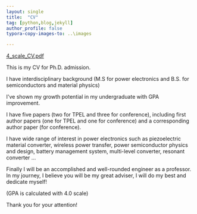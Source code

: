 ```yaml
---
layout: single
title:  "CV"
tag: [python,blog,jekyll]
author_profile: false
typora-copy-images-to: ..\images

---
```


 [4_scale_CV.pdf](..\materials\4_scale_CV.pdf) 

This is my CV for Ph.D. admission.

I have interdisciplinary background (M.S for power electronics and B.S. for semiconductors and material physics)

I've shown my growth potential in my undergraduate with GPA improvement.

I have five papers (two for TPEL and three for conference), including first author papers (one for TPEL and one for conference) and a corresponding author paper (for conference).

I have wide range of interest in power electronics such as piezoelectric material converter, wireless power transfer, power semiconductor physics and design, battery management system, multi-level converter, resonant converter ...

Finally I will be an accomplished and well-rounded engineer as a professor. In my journey, I believe you will be my great adviser, I will do my best and dedicate myself!

(GPA is calculated with 4.0 scale)

Thank you for your attention!